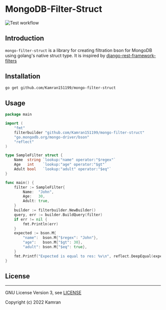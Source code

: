 # MongoDB-Filter-Struct
![Test workflow](https://github.com/Kamran151199/mongo-filter-struct/actions/workflows/test.yaml/badge.svg)

## Introduction
`mongo-filter-struct` is a library for creating filtration bson for MongoDB using golang's native struct type.
It is inspired by [django-rest-framework-filters](https://github.com/philipn/django-rest-framework-filters)

## Installation

```bash
go get github.com/Kamran151199/mongo-filter-struct
```

## Usage

```go
package main

import (
	"fmt"
	filterbuilder "github.com/Kamran151199/mongo-filter-struct"
	"go.mongodb.org/mongo-driver/bson"
	"reflect"
)

type SampleFilter struct {
	Name  string `lookup:"name" operator:"$regex"`
	Age   int    `lookup:"age" operator:"$gt"`
	Adult bool   `lookup:"adult" operator:"$eq"`
}

func main() {
	filter := SampleFilter{
		Name:  "John",
		Age:   30,
		Adult: true,
	}
	builder := filterbuilder.NewBuilder()
	query, err := builder.BuildQuery(filter)
	if err != nil {
		fmt.Println(err)
	}
	expected := bson.M{
		"name":  bson.M{"$regex": "John"},
		"age":   bson.M{"$gt": 30},
		"adult": bson.M{"$eq": true},
	}
	fmt.Printf("Expected is equal to res: %v\n", reflect.DeepEqual(expected, query))
}
```

## License
-------

GNU License Version 3, see [LICENSE](LICENSE)

Copyright (c) 2022 Kamran
